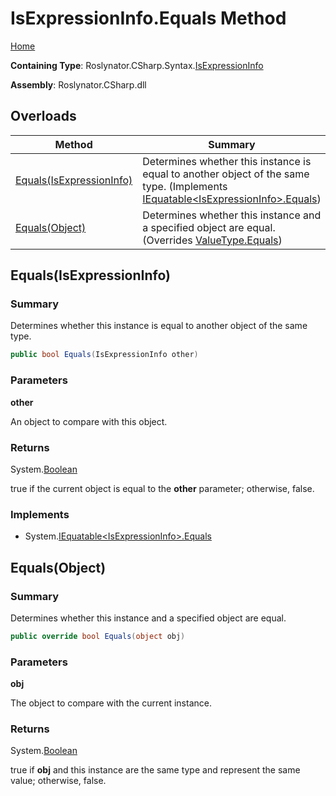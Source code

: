<a name="_top"></a>

# IsExpressionInfo\.Equals Method

[Home](../../../../../README.md#_top)

**Containing Type**: Roslynator\.CSharp\.Syntax\.[IsExpressionInfo](../README.md#_top)

**Assembly**: Roslynator\.CSharp\.dll

## Overloads

| Method | Summary |
| ------ | ------- |
| [Equals(IsExpressionInfo)](#Roslynator_CSharp_Syntax_IsExpressionInfo_Equals_Roslynator_CSharp_Syntax_IsExpressionInfo_) | Determines whether this instance is equal to another object of the same type\. \(Implements [IEquatable\<IsExpressionInfo>.Equals](https://docs.microsoft.com/en-us/dotnet/api/system.iequatable-1.equals)\) |
| [Equals(Object)](#Roslynator_CSharp_Syntax_IsExpressionInfo_Equals_System_Object_) | Determines whether this instance and a specified object are equal\. \(Overrides [ValueType.Equals](https://docs.microsoft.com/en-us/dotnet/api/system.valuetype.equals)\) |

## Equals\(IsExpressionInfo\) <a name="Roslynator_CSharp_Syntax_IsExpressionInfo_Equals_Roslynator_CSharp_Syntax_IsExpressionInfo_"></a>

### Summary

Determines whether this instance is equal to another object of the same type\.

```csharp
public bool Equals(IsExpressionInfo other)
```

### Parameters

**other**

An object to compare with this object\.

### Returns

System\.[Boolean](https://docs.microsoft.com/en-us/dotnet/api/system.boolean)

true if the current object is equal to the **other** parameter; otherwise, false\.

### Implements

* System\.[IEquatable\<IsExpressionInfo>.Equals](https://docs.microsoft.com/en-us/dotnet/api/system.iequatable-1.equals)

## Equals\(Object\) <a name="Roslynator_CSharp_Syntax_IsExpressionInfo_Equals_System_Object_"></a>

### Summary

Determines whether this instance and a specified object are equal\.

```csharp
public override bool Equals(object obj)
```

### Parameters

**obj**

The object to compare with the current instance\. 

### Returns

System\.[Boolean](https://docs.microsoft.com/en-us/dotnet/api/system.boolean)

true if **obj** and this instance are the same type and represent the same value; otherwise, false\. 